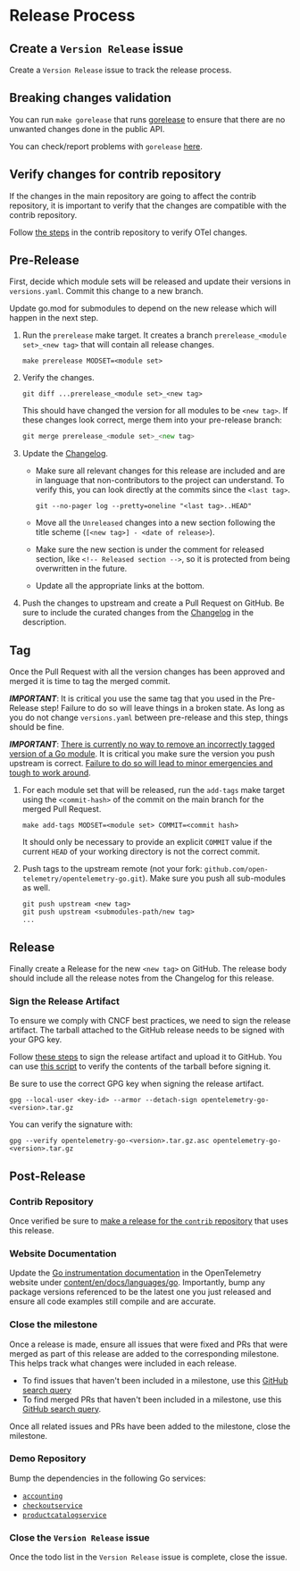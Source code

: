 # Release Process

## Create a `Version Release` issue

Create a `Version Release` issue to track the release process.

## Breaking changes validation

You can run `make gorelease` that runs [gorelease](https://pkg.go.dev/golang.org/x/exp/cmd/gorelease) to ensure that there are no unwanted changes done in the public API.

You can check/report problems with `gorelease` [here](https://golang.org/issues/26420).

## Verify changes for contrib repository

If the changes in the main repository are going to affect the contrib repository, it is important to verify that the changes are compatible with the contrib repository.

Follow [the steps](https://github.com/open-telemetry/opentelemetry-go-contrib/blob/main/RELEASING.md#verify-otel-changes) in the contrib repository to verify OTel changes.

## Pre-Release

First, decide which module sets will be released and update their versions
in `versions.yaml`.  Commit this change to a new branch.

Update go.mod for submodules to depend on the new release which will happen in the next step.

1. Run the `prerelease` make target. It creates a branch
    `prerelease_<module set>_<new tag>` that will contain all release changes.

    ```
    make prerelease MODSET=<module set>
    ```

2. Verify the changes.

    ```
    git diff ...prerelease_<module set>_<new tag>
    ```

    This should have changed the version for all modules to be `<new tag>`.
    If these changes look correct, merge them into your pre-release branch:

    ```go
    git merge prerelease_<module set>_<new tag>
    ```

3. Update the [Changelog](./CHANGELOG.md).
   - Make sure all relevant changes for this release are included and are in language that non-contributors to the project can understand.
       To verify this, you can look directly at the commits since the `<last tag>`.

       ```
       git --no-pager log --pretty=oneline "<last tag>..HEAD"
       ```

   - Move all the `Unreleased` changes into a new section following the title scheme (`[<new tag>] - <date of release>`).
   - Make sure the new section is under the comment for released section, like `<!-- Released section -->`, so it is protected from being overwritten in the future.
   - Update all the appropriate links at the bottom.

4. Push the changes to upstream and create a Pull Request on GitHub.
    Be sure to include the curated changes from the [Changelog](./CHANGELOG.md) in the description.

## Tag

Once the Pull Request with all the version changes has been approved and merged it is time to tag the merged commit.

***IMPORTANT***: It is critical you use the same tag that you used in the Pre-Release step!
Failure to do so will leave things in a broken state. As long as you do not
change `versions.yaml` between pre-release and this step, things should be fine.

***IMPORTANT***: [There is currently no way to remove an incorrectly tagged version of a Go module](https://github.com/golang/go/issues/34189).
It is critical you make sure the version you push upstream is correct.
[Failure to do so will lead to minor emergencies and tough to work around](https://github.com/open-telemetry/opentelemetry-go/issues/331).

1. For each module set that will be released, run the `add-tags` make target
    using the `<commit-hash>` of the commit on the main branch for the merged Pull Request.

    ```
    make add-tags MODSET=<module set> COMMIT=<commit hash>
    ```

    It should only be necessary to provide an explicit `COMMIT` value if the
    current `HEAD` of your working directory is not the correct commit.

2. Push tags to the upstream remote (not your fork: `github.com/open-telemetry/opentelemetry-go.git`).
    Make sure you push all sub-modules as well.

    ```
    git push upstream <new tag>
    git push upstream <submodules-path/new tag>
    ...
    ```

## Release

Finally create a Release for the new `<new tag>` on GitHub.
The release body should include all the release notes from the Changelog for this release.

### Sign the Release Artifact

To ensure we comply with CNCF best practices, we need to sign the release artifact.
The tarball attached to the GitHub release needs to be signed with your GPG key.

Follow [these steps] to sign the release artifact and upload it to GitHub.
You can use [this script] to verify the contents of the tarball before signing it.

Be sure to use the correct GPG key when signing the release artifact.

```terminal
gpg --local-user <key-id> --armor --detach-sign opentelemetry-go-<version>.tar.gz
```

You can verify the signature with:

```terminal
gpg --verify opentelemetry-go-<version>.tar.gz.asc opentelemetry-go-<version>.tar.gz
```

[these steps]: https://wiki.debian.org/Creating%20signed%20GitHub%20releases
[this script]: https://github.com/MrAlias/attest-sh

## Post-Release

### Contrib Repository

Once verified be sure to [make a release for the `contrib` repository](https://github.com/open-telemetry/opentelemetry-go-contrib/blob/main/RELEASING.md) that uses this release.

### Website Documentation

Update the [Go instrumentation documentation] in the OpenTelemetry website under [content/en/docs/languages/go].
Importantly, bump any package versions referenced to be the latest one you just released and ensure all code examples still compile and are accurate.

[OpenTelemetry Semantic Conventions]: https://github.com/open-telemetry/semantic-conventions
[Go instrumentation documentation]: https://opentelemetry.io/docs/languages/go/
[content/en/docs/languages/go]: https://github.com/open-telemetry/opentelemetry.io/tree/main/content/en/docs/languages/go

### Close the milestone

Once a release is made, ensure all issues that were fixed and PRs that were merged as part of this release are added to the corresponding milestone.
This helps track what changes were included in each release.

- To find issues that haven't been included in a milestone, use this [GitHub search query](https://github.com/open-telemetry/opentelemetry-go/issues?q=is%3Aissue%20no%3Amilestone%20is%3Aclosed%20sort%3Aupdated-desc%20reason%3Acompleted%20-label%3AStale%20linked%3Apr)
- To find merged PRs that haven't been included in a milestone, use this [GitHub search query](https://github.com/open-telemetry/opentelemetry-go/pulls?q=is%3Apr+no%3Amilestone+is%3Amerged).

Once all related issues and PRs have been added to the milestone, close the milestone.

### Demo Repository

Bump the dependencies in the following Go services:

- [`accounting`](https://github.com/open-telemetry/opentelemetry-demo/tree/main/src/accounting)
- [`checkoutservice`](https://github.com/open-telemetry/opentelemetry-demo/tree/main/src/checkout)
- [`productcatalogservice`](https://github.com/open-telemetry/opentelemetry-demo/tree/main/src/product-catalog)

### Close the `Version Release` issue

Once the todo list in the `Version Release` issue is complete, close the issue.
